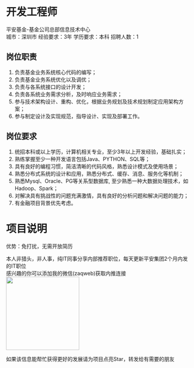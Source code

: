 # 开发工程师
平安基金-基金公司总部信息技术中心  
城市：深圳市 经验要求：3年 学历要求：本科  招聘人数：1

## 岗位职责
1.	负责基金业务系统核心代码的编写；
 2.	负责基金业务系统优化以及调优； 
 3.	负责与各系统接口的设计开发；
 4.	负责各系统业务需求分析，及时响应业务需求；
 5.	参与技术架构设计、重构、优化，根据业务规划及技术规划制定应用架构方案；
 6.	参与制定设计及实现规范，指导设计、实现及部署工作。

## 岗位要求
1.	统招本科或以上学历，计算机相关专业，至少3年以上开发经验，基础扎实；
 2.	熟练掌握至少一种开发语言包括Java、PYTHON、SQL等；
 3.	具有良好的编程习惯，简洁清晰的代码风格，熟悉设计模式及使用场景；
 4.	熟悉分布式系统的设计和应用，熟悉分布式、缓存、消息、服务化等机制；
 5.	熟悉Mysql、Oracle、PG等关系型数据库, 至少熟悉一种大数据处理技术，如Hadoop、Spark；
 6.	对解决具有挑战性的问题充满激情，具有良好的分析问题和解决问题的能力； 
 7.	有金融项目背景优先考虑。

# 项目说明

优势：免打扰，无需开放简历

本人非猎头，非人事，纯IT同事分享内部推荐职位，每天更新平安集团2个月内发的IT职位  
感兴趣的你可以添加我的微信(zaqweb)获取内推连接  
<img src="https://github.com/zaqweb/PA-IT-JOBS/blob/master/WechatICode.jpeg"  height="200" width="200">

如果该信息能帮忙获得更好的发展请为项目点亮Star，转发给有需要的朋友




